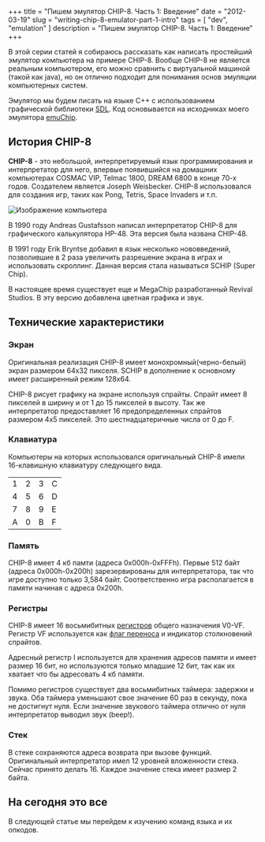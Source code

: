 +++
title = "Пишем эмулятор CHIP-8. Часть 1: Введение"
date = "2012-03-19" 
slug = "writing-chip-8-emulator-part-1-intro"
tags = [ "dev", "emulation" ]
description = "Пишем эмулятор CHIP-8. Часть 1: Введение"
+++

В этой серии статей я собираюсь рассказать как написать простейший эмулятор компьютера на примере CHIP-8.  Вообще CHIP-8 не является реальным компьютером, его можно сравнить с виртуальной машиной (такой как java), но он отлично подходит для понимания основ эмуляции компьютерных систем.

Эмулятор мы будем писать на языке C++ с использованием графической библиотеки [SDL](http://www.libsdl.org/). Код основывается на исходниках моего эмулятора [emuChip](http://code.google.com/p/emuchip/). 

## История CHIP-8

**CHIP-8** - это небольшой, интерпретируемый язык программирования и интерпретатор для него, впервые появившийся на домашних компьютерах COSMAC VIP, Telmac 1800, DREAM 6800 в конце 70-х годов. Создателем является Joseph Weisbecker. CHIP-8 использовался для создания игр, таких как Pong, Tetris, Space Invaders и т.п.

![Изображение компьютера](../../images/writing-chip-8-emulator-part-1-intro/intro.jpg)

<!--more-->

В 1990 году Andreas Gustafsson написал интерпретатор CHIP-8 для графического калькулятора HP-48. Эта версия была названа CHIP-48.

В 1991 году Erik Bryntse добавил в язык несколько нововведений, позволившие в 2 раза увеличить разрешение экрана в играх и использовать скроллинг. Данная версия стала называться SCHIP (Super Chip).

В настоящее время существует еще и MegaChip разработанный Revival Studios. В эту версию добавлена цветная графика и звук.

## Технические характеристики

### Экран
Оригинальная реализация CHIP-8 имеет монохромный(черно-белый) экран размером 64х32 пикселя. SCHIP в дополнение к основному имеет расширенный режим 128x64.

CHIP-8 рисует графику на экране используя спрайты. Спрайт имеет 8 пикселей в ширину и от 1 до 15 пикселей в высоту. Так же интерпретатор предоставляет 16 предопределенных спрайтов размером 4x5 пикселей. Это шестнадцатеричные числа от 0 до F.

### Клавиатура
Компьютеры на которых использовался оригинальный CHIP-8 имели 16-клавишную клавиатуру следующего вида.

<center>

|   |   |   |   |
|---|---|---|---|
| 1 | 2 | 3 | C |
| 4 | 5 | 6 | D |
| 7 | 8 | 9 | E |
| A | 0 | B | F |

</center>

### Память
CHIP-8 имеет 4 кб памти (адреса 0x000h-0xFFFh). Первые 512 байт (адреса 0x000h-0x200h) зарезервированы для интерпретатора, так что игре доступно только 3,584 байт. Соответственно игра располагается в памяти начиная с адреса 0x200h.

### Регистры
CHIP-8 имеет 16 восьмибитных [регистров](http://ru.wikipedia.org/wiki/Регистр_процессора) общего назначения V0-VF. Регистр VF используется как [флаг переноса](http://ru.wikipedia.org/wiki/Флаг_переноса) и индикатор столкновений спрайтов. 

Адресный регистр I используется для хранения адресов памяти и имеет размер 16 бит, но используются только младшие 12 бит, так как их хватает что бы адресовать 4 кб памяти.

Помимо регистров существует два восьмибитных таймера: задержки и звука. Оба таймера уменьшают свое значение 60 раз в секунду, пока не достигнут нуля. Если значение звукового таймера отлично от нуля интерпретатор выводил звук (beep!).

### Стек
В стеке сохраняются адреса возврата при вызове функций. Оригинальный интерпретатор имел 12 уровней вложенности стека. Сейчас принято делать 16. Каждое значение стека имеет размер 2 байта.

## На сегодня это все

В следующей статье мы перейдем к изучению команд языка и их опкодов.
